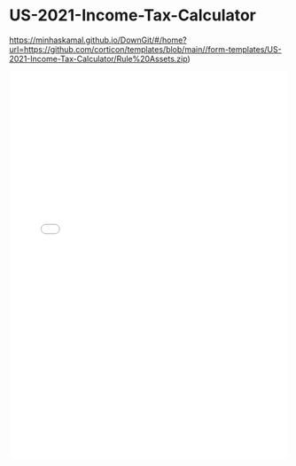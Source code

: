 # US-2021-Income-Tax-Calculator

https://minhaskamal.github.io/DownGit/#/home?url=https://github.com/corticon/templates/blob/main//form-templates/US-2021-Income-Tax-Calculator/Rule%20Assets.zip)

<iframe width="100%" height="700" src="//jsfiddle.net/salmelinovitz/d4tb3e16/2/embedded/result/" allowfullscreen="allowfullscreen" allowpaymentrequest frameborder="0"></iframe>